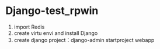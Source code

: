 # Django-test_rpwin

1. import Redis
2. create virtu envi and install Django
3. create django project：django-admin startproject webapp
